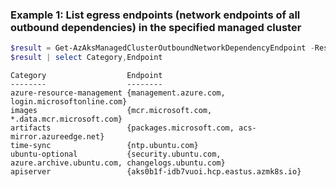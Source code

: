 ### Example 1: List egress endpoints (network endpoints of all outbound dependencies) in the specified managed cluster
```powershell
$result = Get-AzAksManagedClusterOutboundNetworkDependencyEndpoint -ResourceGroupName mygroup -ResourceName mycluster
$result | select Category,Endpoint
```

```output
Category                  Endpoint
--------                  --------
azure-resource-management {management.azure.com, login.microsoftonline.com}
images                    {mcr.microsoft.com, *.data.mcr.microsoft.com}
artifacts                 {packages.microsoft.com, acs-mirror.azureedge.net}
time-sync                 {ntp.ubuntu.com}
ubuntu-optional           {security.ubuntu.com, azure.archive.ubuntu.com, changelogs.ubuntu.com}
apiserver                 {aks0b1f-idb7vuoi.hcp.eastus.azmk8s.io}
```


